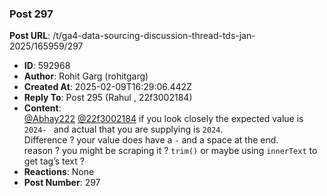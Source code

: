 ### Post 297
**Post URL**: /t/ga4-data-sourcing-discussion-thread-tds-jan-2025/165959/297
- **ID**: 592968
- **Author**: Rohit Garg (rohitgarg)
- **Created At**: 2025-02-09T16:29:06.442Z
- **Reply To**: Post 295 (Rahul , 22f3002184)
- **Content**:  
  <a class="mention" href="/u/abhay222">@Abhay222</a> <a class="mention" href="/u/22f3002184">@22f3002184</a>
if you look closely the expected value is <code>2024- </code> and actual that you are supplying is <code>2024</code>.<br>
Difference ? your value does have a <code>-</code> and a space at the end.<br>
reason ? you might be scraping it ? <code>trim()</code> or maybe using <code>innerText</code> to get tag’s text ?
- **Reactions**: None
- **Post Number**: 297

